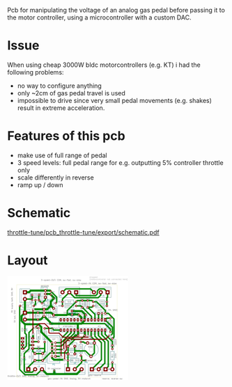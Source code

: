 Pcb for manipulating the voltage of an analog gas pedal before passing it to the motor controller, using a microcontroller with a custom DAC.

# Issue
When using cheap 3000W bldc motorcontrollers (e.g. KT) i had the following problems:
- no way to configure anything
- only ~2cm of gas pedal travel is used
- impossible to drive since very small pedal movements (e.g. shakes) result in extreme acceleration.

# Features of this pcb
- make use of full range of pedal
- 3 speed levels: full pedal range for e.g. outputting 5% controller throttle only
- scale differently in reverse
- ramp up / down

# Schematic
[throttle-tune/pcb_throttle-tune/export/schematic.pdf](pcb_throttle-tune/export/schematic.pdf)

# Layout
<img src="pcb_throttle-tune/export/layout.svg" style="width: 55%;">
